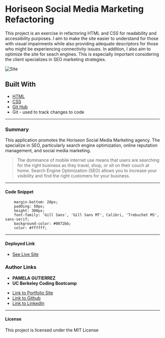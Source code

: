 # Horiseon Social Media Marketing Refactoring
This project is an exercise in refactoring HTML and CSS for readability and accessibility purposes. I aim to make the site easier to understand for those with visual impairments while also providing adequate descriptors for those who might be experiencing connectivity issues. In addition, I also aim to optimize the site for seach engines. This is especially important considering the client specializes in SEO marketing strategies.

![Site](assets/images/digital-marketing-meeting.jpg)

## **Built With**
* [HTML](https://developer.mozilla.org/en-US/docs/Web/HTML)
* [CSS](https://developer.mozilla.org/en-US/docs/Web/CSS)
* [Git Hub](https://github.com/)
*  Git - used to track changes to code
______________________________________________________________________________
  
### **Summary**
This application promotes the Horiseon Social Media Marketing agency. The specialize in SEO, particularly search engine optimization, online reputation management, and social media marketing. 

>The dominance of mobile internet use means that users are searching for the right business as they travel, shop, or sit on their couch at home. Search Engine Optimization (SEO) allows you to increase your visibility and find the right customers for your business.

______________________________________________________________________________

#### **Code Snippet**
```#search-engine-optimization, #online-reputation-management, #social-media-marketing {
    margin-bottom: 20px;
    padding: 50px;
    height: 300px;
    font-family: 'Gill Sans', 'Gill Sans MT', Calibri, 'Trebuchet MS', sans-serif;
    background-color: #0072bb;
    color: #ffffff;
```


______________________________________________________________________________


#### **Deployed Link**

* [See Live Site](https://pamela-gutierrez.github.io/code-refactor/.)

### **Author Links**

* **PAMELA GUTIERREZ**
* **UC Berkeley Coding Bootcamp**
  
- [Link to Portfolio Site](#)
- [Link to Github](https://github.com/pamela-gutierrez) 
- [Link to LinkedIn](www.linkedin.com/in/pamela-gutierrez)



______________________________________________________________________________

#### **License**

This project is licensed under the MIT License


   